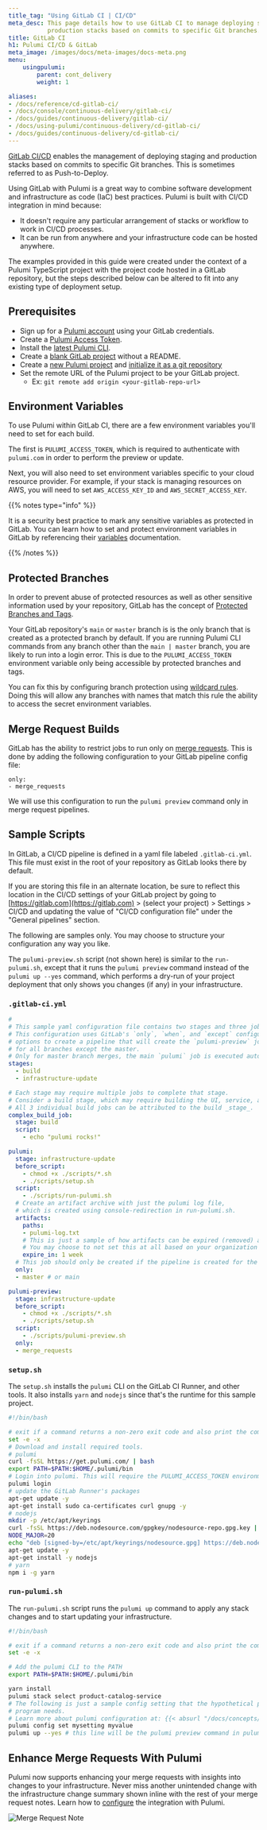 ```yaml
---
title_tag: "Using GitLab CI | CI/CD"
meta_desc: This page details how to use GitLab CI to manage deploying staging and
           production stacks based on commits to specific Git branches.
title: GitLab CI
h1: Pulumi CI/CD & GitLab
meta_image: /images/docs/meta-images/docs-meta.png
menu:
    usingpulumi:
        parent: cont_delivery
        weight: 1

aliases:
- /docs/reference/cd-gitlab-ci/
- /docs/console/continuous-delivery/gitlab-ci/
- /docs/guides/continuous-delivery/gitlab-ci/
- /docs/using-pulumi/continuous-delivery/cd-gitlab-ci/
- /docs/guides/continuous-delivery/cd-gitlab-ci/
---
```


[GitLab CI/CD](https://docs.gitlab.com/ee/topics/build_your_application.html) enables the management of deploying
staging and production stacks based on commits to specific Git branches. This is sometimes
referred to as Push-to-Deploy.

Using GitLab with Pulumi is a great way to combine software development and infrastructure
as code (IaC) best practices. Pulumi is built with CI/CD integration in mind because:

- It doesn't require any particular arrangement of stacks or workflow to work in CI/CD processes.
- It can be run from anywhere and your infrastructure code can be hosted anywhere.

The examples provided in this guide were created under the context of a Pulumi TypeScript project with the project code hosted in a GitLab repository,
but the steps described below can be altered to fit into any existing type of deployment setup.

## Prerequisites

- Sign up for a [Pulumi account](https://app.pulumi.com) using your GitLab credentials.
- Create a [Pulumi Access Token](https://app.pulumi.com/account/tokens).
- Install the [latest Pulumi CLI](/docs/install/).
- Create a [blank GitLab project](https://docs.gitlab.com/ee/user/project/) without a README.
- Create a [new Pulumi project](https://www.pulumi.com/learn/pulumi-fundamentals/create-a-pulumi-project/) and [initialize it as a git repository](https://git-scm.com/docs/git-init)
- Set the remote URL of the Pulumi project to be your GitLab project.
  - Ex: `git remote add origin <your-gitlab-repo-url>`

## Environment Variables

To use Pulumi within GitLab CI, there are a few environment variables you'll need to set for each
build.

The first is `PULUMI_ACCESS_TOKEN`, which is required to authenticate with `pulumi.com` in order to
perform the preview or update.

Next, you will also need to set environment variables specific to your cloud resource provider.
For example, if your stack is managing resources on AWS, you will need to set `AWS_ACCESS_KEY_ID` and
`AWS_SECRET_ACCESS_KEY`.

{{% notes type="info" %}}

It is a security best practice to mark any sensitive variables as protected in GitLab. You can learn how
to set and protect environment variables in GitLab by referencing their [variables](https://docs.gitlab.com/ee/ci/variables/) documentation.

{{% /notes %}}

## Protected Branches

In order to prevent abuse of protected resources as well as other sensitive information used
by your repository, GitLab has the concept of [Protected Branches and Tags](https://gitlab.com/help/user/project/protected_branches.md).

Your GitLab repository's `main` or `master` branch is is the only branch that is created as a protected branch by default. If you are running Pulumi CLI commands from any branch other than the `main | master` branch,
you are likely to run into a login error. This is due to the `PULUMI_ACCESS_TOKEN` environment variable only being accessible by protected branches and tags.

You can fix this by configuring branch protection using [wildcard rules](https://docs.gitlab.com/ee/user/project/protected_branches.html#protect-multiple-branches-with-wildcard-rules). Doing this will
allow any branches with names that match this rule the ability to access the secret environment variables.

## Merge Request Builds

GitLab has the ability to restrict jobs to run only on [merge requests](https://docs.gitlab.com/ee/ci/merge_request_pipelines/). This is done by adding the following configuration to your GitLab pipeline config file:

```
only:
- merge_requests
```

We will use this configuration to run the `pulumi preview` command only in merge request pipelines.

## Sample Scripts

In GitLab, a CI/CD pipeline is defined in a yaml file labeled `.gitlab-ci.yml`. This file must exist
in the root of your repository as GitLab looks there by default.

If you are storing this file in an alternate location, be sure to reflect this location in the CI/CD settings of your GitLab project
by going to [https://gitlab.com](https://gitlab.com) > (select your project) > Settings > CI/CD and updating the value of
"CI/CD configuration file" under the "General pipelines" section.

The following are samples only. You may choose to structure your configuration any way you like.

The `pulumi-preview.sh` script (not shown here) is similar to the `run-pulumi.sh`, except that
it runs the `pulumi preview` command instead of the `pulumi up --yes` command, which performs a dry-run
of your project deployment that only shows you changes (if any) in your infrastructure.

### `.gitlab-ci.yml`

```yaml
#
# This sample yaml configuration file contains two stages and three jobs.
# This configuration uses GitLab's `only`, `when`, and `except` configuration
# options to create a pipeline that will create the `pulumi-preview` job in the pipeline,
# for all branches except the master.
# Only for master branch merges, the main `pulumi` job is executed automatically.
stages:
  - build
  - infrastructure-update

# Each stage may require multiple jobs to complete that stage.
# Consider a build stage, which may require building the UI, service, and a CLI.
# All 3 individual build jobs can be attributed to the build _stage_.
complex_build_job:
  stage: build
  script:
    - echo "pulumi rocks!"

pulumi:
  stage: infrastructure-update
  before_script:
    - chmod +x ./scripts/*.sh
    - ./scripts/setup.sh
  script:
    - ./scripts/run-pulumi.sh
  # Create an artifact archive with just the pulumi log file,
  # which is created using console-redirection in run-pulumi.sh.
  artifacts:
    paths:
    - pulumi-log.txt
    # This is just a sample of how artifacts can be expired (removed) automatically in GitLab.
    # You may choose to not set this at all based on your organization's or team's preference.
    expire_in: 1 week
  # This job should only be created if the pipeline is created for the master (or main) branch.
  only:
  - master # or main

pulumi-preview:
  stage: infrastructure-update
  before_script:
    - chmod +x ./scripts/*.sh
    - ./scripts/setup.sh
  script:
    - ./scripts/pulumi-preview.sh
  only:
  - merge_requests
```

### `setup.sh`

The `setup.sh` installs the `pulumi` CLI on the GitLab CI Runner, and other tools.
It also installs `yarn` and `nodejs` since that's the runtime for this sample project.

```bash
#!/bin/bash

# exit if a command returns a non-zero exit code and also print the commands and their args as they are executed
set -e -x
# Download and install required tools.
# pulumi
curl -fsSL https://get.pulumi.com/ | bash
export PATH=$PATH:$HOME/.pulumi/bin
# Login into pulumi. This will require the PULUMI_ACCESS_TOKEN environment variable
pulumi login
# update the GitLab Runner's packages
apt-get update -y
apt-get install sudo ca-certificates curl gnupg -y
# nodejs
mkdir -p /etc/apt/keyrings
curl -fsSL https://deb.nodesource.com/gpgkey/nodesource-repo.gpg.key | sudo gpg --dearmor -o /etc/apt/keyrings/nodesource.gpg
NODE_MAJOR=20
echo "deb [signed-by=/etc/apt/keyrings/nodesource.gpg] https://deb.nodesource.com/node_$NODE_MAJOR.x nodistro main" | sudo tee /etc/apt/sources.list.d/nodesource.list
apt-get update -y
apt-get install -y nodejs
# yarn
npm i -g yarn
```

### `run-pulumi.sh`

The `run-pulumi.sh` script runs the `pulumi up` command to apply any stack changes and to start
updating your infrastructure.

```bash
#!/bin/bash

# exit if a command returns a non-zero exit code and also print the commands and their args as they are executed
set -e -x

# Add the pulumi CLI to the PATH
export PATH=$PATH:$HOME/.pulumi/bin

yarn install
pulumi stack select product-catalog-service
# The following is just a sample config setting that the hypothetical pulumi
# program needs.
# Learn more about pulumi configuration at: {{< absurl "/docs/concepts/config/" >}}
pulumi config set mysetting myvalue
pulumi up --yes # this line will be the pulumi preview command in pulumi-preview.sh
```

## Enhance Merge Requests With Pulumi

Pulumi now supports enhancing your merge requests with insights into changes to your infrastructure.
Never miss another unintended change with the infrastructure change summary shown inline with the rest of your
merge request notes. Learn how to [configure](/docs/using-pulumi/continuous-delivery/gitlab-app/) the integration with Pulumi.

![Merge Request Note](/images/docs/guides/continuous-delivery/gitlab-app/merge_request_note.png)
